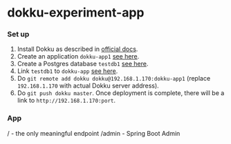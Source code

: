 # dokku-experiment-app

### Set up

1. Install Dokku as described in [official docs](http://dokku.viewdocs.io/dokku/installation/).
2. Create an application `dokku-app1` [see here](http://dokku.viewdocs.io/dokku/application-deployment/#create-the-app).
3. Create a Postgres database `testdb1` [see here](http://dokku.viewdocs.io/dokku/application-deployment/#create-the-backing-services).
4. Link `testdb1` to `dokku-app` [see here](http://dokku.viewdocs.io/dokku/application-deployment/#linking-backing-services-to-applications).
5. Do `git remote add dokku dokku@192.168.1.170:dokku-app1` (replace `192.168.1.170` with actual Dokku server address).
6. Do `git push dokku master`. Once deployment is complete, there will be a link to `http://192.168.1.170:port`.

### App

/ - the only meaningful endpoint
/admin - Spring Boot Admin

